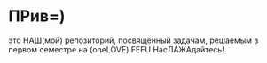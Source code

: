 # ПРив=)
это НАШ(мой) репозиторий, посвящённый задачам, решаемым в первом семестре на (oneLOVE) FEFU
НасЛАЖАдайтесь!